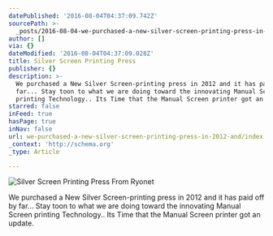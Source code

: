 ```yaml
---
datePublished: '2016-08-04T04:37:09.742Z'
sourcePath: >-
  _posts/2016-08-04-we-purchased-a-new-silver-screen-printing-press-in-2012-and.md
author: []
via: {}
dateModified: '2016-08-04T04:37:09.028Z'
title: Silver Screen Printing Press
publisher: {}
description: >-
  We purchased a New Silver Screen-printing press in 2012 and it has paid off by
  far... Stay toon to what we are doing toward the innovating Manual Screen
  printing Technology.. Its Time that the Manual Screen printer got an update.
starred: false
inFeed: true
hasPage: true
inNav: false
url: we-purchased-a-new-silver-screen-printing-press-in-2012-and/index.html
_context: 'http://schema.org'
_type: Article

---
```

![Silver Screen Printing Press From Ryonet](https://the-grid-user-content.s3-us-west-2.amazonaws.com/40bf084c-7e19-4f14-81e5-d971a29eb596.jpg)

We purchased a New Silver Screen-printing press in 2012 and it has paid off by far... Stay toon to what we are doing toward the innovating Manual Screen printing Technology.. Its Time that the Manual Screen printer got an update.